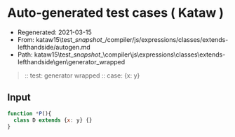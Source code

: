 # Auto-generated test cases ( Kataw )
- Regenerated: 2021-03-15
- From: kataw15\test\__snapshot__/compiler/js/expressions/classes/extends-lefthandside/autogen.md
- Path: kataw15\test\__snapshot__\compiler\js\expressions\classes\extends-lefthandside\gen\generator_wrapped
> :: test: generator wrapped
> :: case: {x: y}
## Input

`````js
function *P(){
  class D extends {x: y} {}
}
`````
